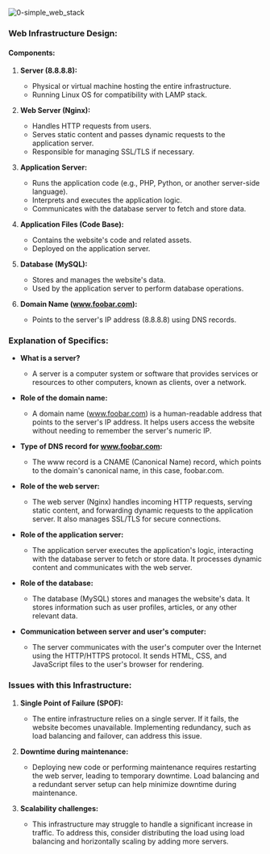 ![0-simple_web_stack](https://github.com/omar546/alx-system_engineering-devops/assets/71936776/032df199-3a09-4bfb-9184-95f45b9be5cb)



### Web Infrastructure Design:

#### Components:
1. **Server (8.8.8.8):**
   - Physical or virtual machine hosting the entire infrastructure.
   - Running Linux OS for compatibility with LAMP stack.

2. **Web Server (Nginx):**
   - Handles HTTP requests from users.
   - Serves static content and passes dynamic requests to the application server.
   - Responsible for managing SSL/TLS if necessary.

3. **Application Server:**
   - Runs the application code (e.g., PHP, Python, or another server-side language).
   - Interprets and executes the application logic.
   - Communicates with the database server to fetch and store data.

4. **Application Files (Code Base):**
   - Contains the website's code and related assets.
   - Deployed on the application server.

5. **Database (MySQL):**
   - Stores and manages the website's data.
   - Used by the application server to perform database operations.

6. **Domain Name (www.foobar.com):**
   - Points to the server's IP address (8.8.8.8) using DNS records.

### Explanation of Specifics:

- **What is a server?**
  - A server is a computer system or software that provides services or resources to other computers, known as clients, over a network.

- **Role of the domain name:**
  - A domain name (www.foobar.com) is a human-readable address that points to the server's IP address. It helps users access the website without needing to remember the server's numeric IP.

- **Type of DNS record for www.foobar.com:**
  - The www record is a CNAME (Canonical Name) record, which points to the domain's canonical name, in this case, foobar.com.

- **Role of the web server:**
  - The web server (Nginx) handles incoming HTTP requests, serving static content, and forwarding dynamic requests to the application server. It also manages SSL/TLS for secure connections.

- **Role of the application server:**
  - The application server executes the application's logic, interacting with the database server to fetch or store data. It processes dynamic content and communicates with the web server.

- **Role of the database:**
  - The database (MySQL) stores and manages the website's data. It stores information such as user profiles, articles, or any other relevant data.

- **Communication between server and user's computer:**
  - The server communicates with the user's computer over the Internet using the HTTP/HTTPS protocol. It sends HTML, CSS, and JavaScript files to the user's browser for rendering.

### Issues with this Infrastructure:

1. **Single Point of Failure (SPOF):**
   - The entire infrastructure relies on a single server. If it fails, the website becomes unavailable. Implementing redundancy, such as load balancing and failover, can address this issue.

2. **Downtime during maintenance:**
   - Deploying new code or performing maintenance requires restarting the web server, leading to temporary downtime. Load balancing and a redundant server setup can help minimize downtime during maintenance.

3. **Scalability challenges:**
   - This infrastructure may struggle to handle a significant increase in traffic. To address this, consider distributing the load using load balancing and horizontally scaling by adding more servers.
